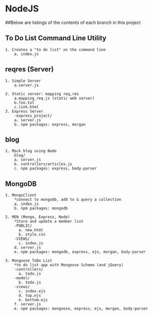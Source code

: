 # NodeJS
##Below are listings of the contents of each branch in this project


## To Do List Command Line Utility
	1. Creates a "to do list" on the command line
		a. index.js
		
## reqres (Server)
	1. Simple Server
		a.server.js

	2. Static server: mapping req,res
		a.mapping_req.js (static web server)
		b.foo.txt
		c.link.html
	3. Express Server
		-express_project/
		a. server.js
		b. npm packages: express, morgan

## blog 
	1. Mock blog using Node
		blog/
		a. server.js
		b. controllers/articles.js
		c. npm packages: express, body-parser

## MongoDB
	1. MongoClient
		*connect to mongodb, add to & query a collection
		a. index.js
		b. npm packages: mongodb

	2. MEN (Mongo, Express, Node)
		*Store and update a member list
		-PUBLIC/
		  a. new.html
		  b. style.css
		-VIEWS/
		  c. index.js
		d. server.js
		e. npm packages: mongodb, express, ejs, morgan, body-parser

	3. Mongoose ToDo List
		*to do list app with Mongoose Schema (and jQuery)
		-controllers/
		  a. todo.js
		-model/
		  b. todo.js		
		-views/
		  c. index.ejs
		  d. top.ejs
		  e. bottom.ejs
		f. server.js
		e. npm packages: mongoose, express, ejs, morgan, body-parser
